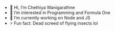 - 👋 Hi, I’m Chethiya Wanigarathne
- 👀 I’m interested in Programming and Formula One
- 🌱 I’m currently working on Node and JS
- ⚡ Fun fact: Dead screed of flying insects lol

<!---
cheya01/cheya01 is a ✨ special ✨ repository because its `README.md` (this file) appears on your GitHub profile.
You can click the Preview link to take a look at your changes.
--->
